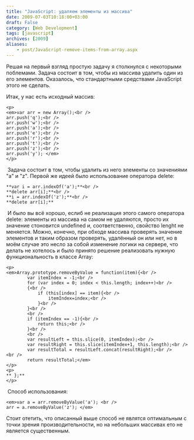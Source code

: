 ```yaml
---
title: "JavaScript: удаляем элементы из массива"
date: 2009-07-03T10:18:00+03:00
draft: False
category: [Web Development]
tags: [javascript]
archives: [2009]
aliases:
    - post/JavaScript-remove-items-from-array.aspx
---
```




Решая на первый взгляд простую задачу я столкнулся с некоторыми поблемами. Задача состоит в том, чтобы из массива удалить один из его элементов. Оказалось, что стандартными средствами JavaScript этого не сделать.



Итак, у нас есть исходный массив:


> 
	<p>
	<em>var arr = new Array();<br />
	arr.push('q');<br />
	arr.push('w');<br />
	arr.push('a');<br />
	arr.push('e');<br />
	arr.push('r');<br />
	arr.push('t');<br />
	arr.push('z');<br />
	arr.push('y'); </em>
	</p>



 Задача состоит в том, чтобы удалить из него элементы со значениями "a" и "z". Первой же идеей было использование оператора delete:


> 
	**var i = arr.indexOf('a');**<br />
	**delete arr[i];**<br />
	**i = arr.indexOf('z');**<br />
	**delete arr[i];**



 И было вы всё хорошо, еслиб не реализация этого самого оператора delete: элементы из массива на самом не удаляются, просто их значение стоновится undefined и, соответственно, свойство lenght не меняется. Можно, конечно, при обходе массива проверять значение элементов и таким образом проверять, удалённый он или нет, но в моём случае это несло за собой изменение логики на сервере, что делать не хотелось и было принято решение реализовать нужную функциональность в классе Array:


> 
	<p>
	<em>Array.prototype.removeByValue = function(item){<br />
	        var itemIndex = -1;<br />
	        for (var index = 0; index < this.length; index++)<br />
	        {<br />
	            if (this[index] == item){<br />
	                itemIndex=index;<br />
	            }<br />
	        }<br />
	        <br />
	        if (itemIndex == -1){<br />
	            return this;<br />
	        }<br />
	        <br />
	        var resultLeft = this.slice(0, itemIndex);<br />
	        var resultRight = this.slice(itemIndex+1, this.length);<br />
	        var resultTotal = resultLeft.concat(resultRight);<br />
	<br />
	        return resultTotal;</em>
	</p>
	<p>
	** };**
	</p>



 Способ использования:


> 
	<em>var a = arr.removeByValue('a'); <br />
	arr = a.removeByValue('z'); </em>



Стоит отетить, что описанный выше способ не являтся оптимальным с точки зрения производительности, но на небольших массивах ето не является существенным.


